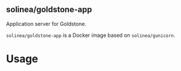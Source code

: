 solinea/goldstone-app
---

Application server for Goldstone.

`solinea/goldstone-app` is a Docker image based on `solinea/gunicorn`.

# Usage

